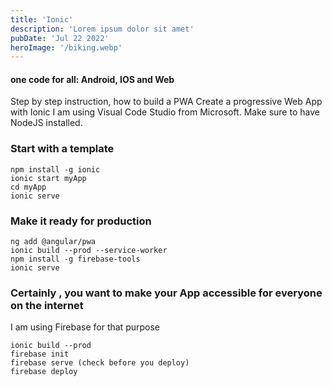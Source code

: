 ```yaml
---
title: 'Ionic'
description: 'Lorem ipsum dolor sit amet'
pubDate: 'Jul 22 2022'
heroImage: '/biking.webp'
---
```


#### one code for all: Android, IOS and Web

Step by step instruction, how to build a PWA
Create a progressive Web App with Ionic
I am using Visual Code Studio from Microsoft. Make sure to have NodeJS installed.

### Start with a template

```
npm install -g ionic
ionic start myApp
cd myApp
ionic serve
```

### Make it ready for production

```
ng add @angular/pwa
ionic build --prod --service-worker
npm install -g firebase-tools
ionic serve
```

### Certainly , you want to make your App accessible for everyone on the internet

I am using Firebase for that  purpose

```
ionic build --prod
firebase init
firebase serve (check before you deploy)
firebase deploy

```


